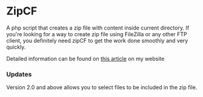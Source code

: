 # ZipCF
A php script that creates a zip file with content inside current directory. If you're looking for a way to create zip file using FileZilla or any other FTP client, you definitely need zipCF to get the work done smoothly and very quickly.

Detailed information can be found on <a href="http://go.abdulawal.com/1">this article</a> on my website

### Updates
Version 2.0 and above allows you to select files to be included in the zip file.